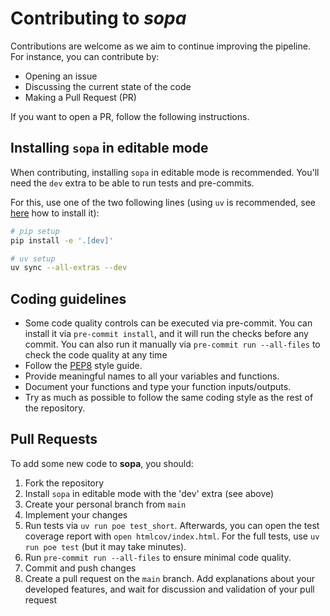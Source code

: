 # Contributing to *sopa*

Contributions are welcome as we aim to continue improving the pipeline. For instance, you can contribute by:

- Opening an issue
- Discussing the current state of the code
- Making a Pull Request (PR)

If you want to open a PR, follow the following instructions.

## Installing `sopa` in editable mode

When contributing, installing `sopa` in editable mode is recommended. You'll need the `dev` extra to be able to run tests and pre-commits.

For this, use one of the two following lines (using `uv` is recommended, see [here](https://docs.astral.sh/uv/getting-started/installation/) how to install it):

```sh
# pip setup
pip install -e '.[dev]'

# uv setup
uv sync --all-extras --dev
```

## Coding guidelines

- Some code quality controls can be executed via pre-commit. You can install it via `pre-commit install`, and it will run the checks before any commit. You can also run it manually via `pre-commit run --all-files` to check the code quality at any time
- Follow the [PEP8](https://peps.python.org/pep-0008/) style guide.
- Provide meaningful names to all your variables and functions.
- Document your functions and type your function inputs/outputs.
- Try as much as possible to follow the same coding style as the rest of the repository.

## Pull Requests

To add some new code to **sopa**, you should:

1. Fork the repository
2. Install `sopa` in editable mode with the 'dev' extra (see above)
3. Create your personal branch from `main`
4. Implement your changes
5. Run tests via `uv run poe test_short`. Afterwards, you can open the test coverage report with `open htmlcov/index.html`. For the full tests, use `uv run poe test` (but it may take minutes).
6. Run `pre-commit run --all-files` to ensure minimal code quality.
7. Commit and push changes
8. Create a pull request on the `main` branch. Add explanations about your developed features, and wait for discussion and validation of your pull request
